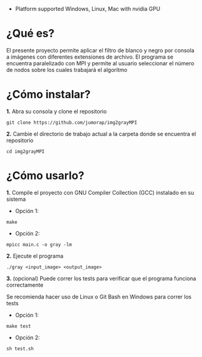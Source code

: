 - Platform supported Windows, Linux, Mac with nvidia GPU

# ¿Qué es?
El presente proyecto permite aplicar el filtro de blanco y negro por consola a imágenes con diferentes extensiones de archivo. El programa se encuentra paralelizado con MPI y permite al usuario seleccionar el número de nodos sobre los cuales trabajará el algoritmo

# ¿Cómo instalar?
**1.** Abra su consola y clone el repositorio
```
git clone https://github.com/jumorap/img2grayMPI
```

**2.** Cambie el directorio de trabajo actual a la carpeta donde se encuentra el repositorio
```
cd img2grayMPI
```

# ¿Cómo usarlo?
**1.** Compile el proyecto con GNU Compiler Collection (GCC) instalado en su sistema
- Opción 1:
```
make
```
- Opción 2:
```
mpicc main.c -o gray -lm
```

**2.** Ejecute el programa
```
./gray <input_image> <output_image>
```

**3.** (opcional) Puede correr los tests para verificar que el programa funciona correctamente

Se recomienda hacer uso de Linux o Git Bash en Windows para correr los tests

- Opción 1:
```
make test
```

- Opción 2:
```
sh test.sh
```
